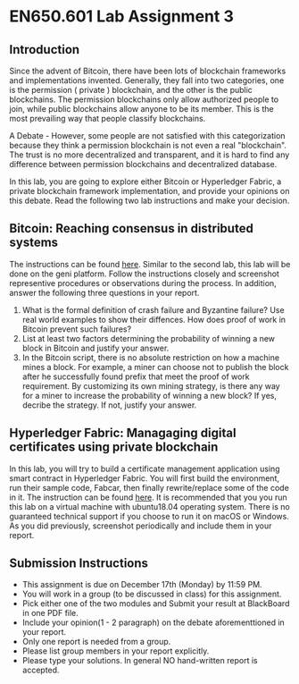 # EN650.601 Lab Assignment 3

## Introduction
Since the advent of Bitcoin, there have been lots of blockchain frameworks and implementations invented. Generally, they fall into two categories, one is the permission ( private ) blockchain, and the other is the public blockchains. The permission blockchains only allow authorized people to join, while public blockchains allow anyone to be its member. This is the most prevailing way that people classify blockchains. 

A Debate - However, some people are not satisfied with this categorization because they think a permission blockchain is not even a real "blockchain". The trust is no more decentralized and transparent, and it is hard to find any difference between permission blockchains and decentralized database. 

In this lab, you are going to explore either Bitcoin or Hyperledger Fabric, a private blockchain framework implementation, and provide your opinions on this debate. Read the following two lab instructions and make your decision.

## Bitcoin: Reaching consensus in distributed systems

The instructions can be found [here](https://witestlab.poly.edu/blog/get-rich-on-fake-bitcoins/). Similar to the second lab, this lab will be done on the geni platform. Follow the instructions closely and screenshot representive procedures or observations during the process. In addition, answer the following three questions in your report.  

1. What is the formal definition of crash failure and Byzantine failure? Use real world examples to show their diffences. How does proof of work in Bitcoin prevent such failures?
2. List at least two factors determining the probability of winning a new block in Bitcoin and justify your answer. 
3. In the Bitcoin script, there is no absolute restriction on how a machine mines a block. For example, a miner can choose not to publish the block after he successfully found prefix that meet the proof of work requirement. By customizing its own mining strategy, is there any way for a miner to increase the probability of winning a new block? If yes, decribe the strategy. If not, justify your answer.

## Hyperledger Fabric: Managaging digital certificates using private blockchain 

In this lab, you will try to build a certificate management application using smart contract in Hyperledger Fabric. You will first build the environment, run their sample code, Fabcar, then finally rewrite/replace some of the code in it. The instruction can be found [here](module2). It is recommended that you you run this lab on a virtual machine with ubuntu18.04 operating system. There is no guaranteed technical support if you choose to run it on macOS or Windows. As you did previously, screenshot periodically and include them in your report.

## Submission Instructions
- This assignment is due on December 17th (Monday) by 11:59 PM. 
- You will work in a group (to be discussed in class) for this assignment.
- Pick either one of the two modules and Submit your result at BlackBoard in one PDF file.
- Include your opinion(1 - 2 paragraph) on the debate aforementtioned in your report.
- Only one report is needed from a group. 
- Please list group members in your report explicitly. 
- Please type your solutions. In general NO hand-written report is accepted.

